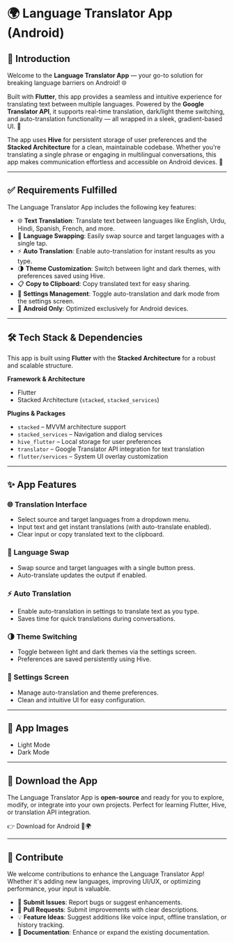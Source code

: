 # 🌍 Language Translator App (Android)

## 🌟 Introduction

Welcome to the **Language Translator App** — your go-to solution for breaking language barriers on Android! 🌐

Built with **Flutter**, this app provides a seamless and intuitive experience for translating text between multiple languages. Powered by the **Google Translator API**, it supports real-time translation, dark/light theme switching, and auto-translation functionality — all wrapped in a sleek, gradient-based UI. 📱

The app uses **Hive** for persistent storage of user preferences and the **Stacked Architecture** for a clean, maintainable codebase. Whether you're translating a single phrase or engaging in multilingual conversations, this app makes communication effortless and accessible on Android devices. 🚀

---

## ✅ Requirements Fulfilled

The Language Translator App includes the following key features:

* 🌐 **Text Translation**: Translate text between languages like English, Urdu, Hindi, Spanish, French, and more.
* 🔄 **Language Swapping**: Easily swap source and target languages with a single tap.
* ⚡ **Auto Translation**: Enable auto-translation for instant results as you type.
* 🌗 **Theme Customization**: Switch between light and dark themes, with preferences saved using Hive.
* 📋 **Copy to Clipboard**: Copy translated text for easy sharing.
* 🔧 **Settings Management**: Toggle auto-translation and dark mode from the settings screen.
* 📱 **Android Only**: Optimized exclusively for Android devices.

---

## 🛠 Tech Stack & Dependencies

This app is built using **Flutter** with the **Stacked Architecture** for a robust and scalable structure.

**Framework & Architecture**

* Flutter
* Stacked Architecture (`stacked`, `stacked_services`)

**Plugins & Packages**

* `stacked` – MVVM architecture support
* `stacked_services` – Navigation and dialog services
* `hive_flutter` – Local storage for user preferences
* `translator` – Google Translator API integration for text translation
* `flutter/services` – System UI overlay customization

---

## ✨ App Features

### 🌐 Translation Interface

* Select source and target languages from a dropdown menu.
* Input text and get instant translations (with auto-translate enabled).
* Clear input or copy translated text to the clipboard.

### 🔄 Language Swap

* Swap source and target languages with a single button press.
* Auto-translate updates the output if enabled.

### ⚡ Auto Translation

* Enable auto-translation in settings to translate text as you type.
* Saves time for quick translations during conversations.

### 🌗 Theme Switching

* Toggle between light and dark themes via the settings screen.
* Preferences are saved persistently using Hive.

### 🔧 Settings Screen

* Manage auto-translation and theme preferences.
* Clean and intuitive UI for easy configuration.

---

## 📸 App Images

* Light Mode
* Dark Mode

---

## 📲 Download the App

The Language Translator App is **open-source** and ready for you to explore, modify, or integrate into your own projects. Perfect for learning Flutter, Hive, or translation API integration.

👉 Download for Android 📱🌍

---

## 🤝 Contribute

We welcome contributions to enhance the Language Translator App! Whether it's adding new languages, improving UI/UX, or optimizing performance, your input is valuable.

* 🐛 **Submit Issues**: Report bugs or suggest enhancements.
* 🔧 **Pull Requests**: Submit improvements with clear descriptions.
* 💡 **Feature Ideas**: Suggest additions like voice input, offline translation, or history tracking.
* 📝 **Documentation**: Enhance or expand the existing documentation.
